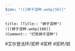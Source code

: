 ```yaml
---
Icon: "![[狮子混种.webp|50]]"
---
```

```ad-common-bronze-trophy
title: (Title:: "狮子混种")
![[狮子混种.webp|100]]
(Comment:: "打败狮子混种")
```

#艾尔登法环/奖杯 #奖杯 #奖杯/铜